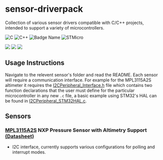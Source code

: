 # sensor-driverpack

Collection of various sensor drivers compatible with C/C++ projects, intended to support a variety of microcontrollers.

![C](https://img.shields.io/badge/c-%2300599C.svg?style=for-the-badge&logo=c&logoColor=white)
![C++](https://img.shields.io/badge/c++-%2300599C.svg?style=for-the-badge&logo=c%2B%2B&logoColor=white)
![Badge Name](https://img.shields.io/badge/NXP-%23fca908.svg?style=for-the-badge&logo=<badge>&logoColor=<logo-color>)
![STMicro](https://user-images.githubusercontent.com/78698227/185344511-0296b5ed-15a3-4013-a98a-6dcd38222382.svg)


![](https://img.shields.io/github/repo-size/cjchanx/sensor-driverpack?label=Size)
![](https://img.shields.io/github/commit-activity/m/cjchanx/sensor-driverpack)
![](https://img.shields.io/github/contributors/cjchanx/sensor-driverpack)

## Usage Instructions

Navigate to the relevent sensor's folder and read the README. Each sensor will require a communication interface. For example for the MPL3115A2S altimeter it requires the [I2CPeripheral_Interface.h](I2CPeripheral_Interface.h) file which contains two function declarations that the user must define for the particular microcontroller in any new `.c` file, a basic example using STM32's HAL can be found in [I2CPeripheral_STM32HAL.c](I2CPeripheral_STM32HAL.c).

## Sensors
### [MPL3115A2S](MPL3115A2S) NXP Pressure Sensor with Altimetry Support [(Datasheet)](https://www.mouser.ca/datasheet/2/302/MPL3115A2S-3103208.pdf)
- I2C interface, currently supports various configurations for polling and interrupt modes.

